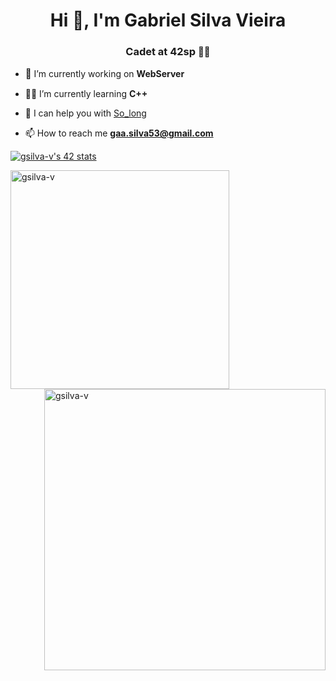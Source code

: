 <h1 align="center">Hi 👋, I'm Gabriel Silva Vieira</h1>
<h3 align="center">Cadet at 42sp <span style='font-size:15px;'>&#129302;</span><span style='font-size:15px;'>&#128640;</span></h3>

- <span style='font-size:15px;'>&#129506;</span> I’m currently working on **WebServer**

- <span>&#9997;&#127997;</span> I’m currently learning **C++**

- 🤝 I can help you with [So_long](https://github.com/gsilva-v/So_long)

- 📫 How to reach me **gaa.silva53@gmail.com**


[![gsilva-v's 42 stats](https://badge42.vercel.app/api/v2/cl80e4ja400060gjkd0w52iq6/stats?cursusId=21&coalitionId=undefined)](https://github.com/JaeSeoKim/badge42)

<p><img width="350px"align="left" src="https://github-readme-stats.vercel.app/api/top-langs?username=gsilva-v&show_icons=true&locale=en&layout=compact&bg_color=000000&text_color=FFFFFF" alt="gsilva-v" />

&nbsp;<img width="450px" align="right" src="https://github-readme-stats.vercel.app/api?username=gsilva-v&show_icons=true&locale=en&bg_color=000000&text_color=FFFFFF" alt="gsilva-v" /></p>
